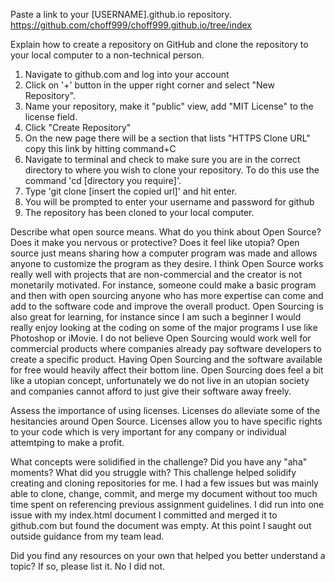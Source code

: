 Paste a link to your [USERNAME].github.io repository.
https://github.com/choff999/choff999.github.io/tree/index

Explain how to create a repository on GitHub and clone the repository to your local computer to a non-technical person.
1. Navigate to github.com and log into your account
2. Click on '+' button in the upper right corner and select "New Repository".
3. Name your repository, make it "public" view, add "MIT License" to the license field. 
4. Click "Create Repository"
5. On the new page there will be a section that lists "HTTPS Clone URL" copy this link by hitting command+C 
6. Navigate to terminal and check to make sure you are in the correct directory to where you wish to clone your repository. To do this use the command 'cd [directory you require]'.
7. Type 'git clone [insert the copied url]' and hit enter.
8. You will be prompted to enter your username and password for github
9. The repository has been cloned to your local computer.

Describe what open source means.
What do you think about Open Source? Does it make you nervous or protective? Does it feel like utopia?
Open source just means sharing how a computer program was made and allows anyone to customize the program as they desire. 
I think Open Source works really well with projects that are non-commercial and the creator is not monetarily motivated. For instance, someone could make a basic program and then with open sourcing anyone who has more expertise can come and add to the software code and improve the overall product. 
Open Sourcing is also great for learning, for instance since I am such a beginner I would really enjoy looking at the coding on some of the major programs I use like Photoshop or iMovie. 
I do not believe Open Sourcing would work well for commercial products where companies already pay software developers to create a specific product. Having Open Sourcing and the software available for free would heavily affect their bottom line. 
Open Sourcing does feel a bit like a utopian concept, unfortunately we do not live in an utopian society and companies cannot afford to just give their software away freely.

Assess the importance of using licenses.
Licenses do alleviate some of the hesitancies around Open Source. Licenses allow you to have specific rights to your code which is very important for any company or individual attemtping to make a profit. 

What concepts were solidified in the challenge? Did you have any "aha" moments? What did you struggle with?
This challenge helped solidify creating and cloning repositories for me. I had a few issues but was mainly able to clone, change, commit, and merge my document without too much time spent on referencing previous assignment guidelines. I did run into one issue with my index.html document I committed and merged it to github.com but found the document was empty. At this point I saught out outside guidance from my team lead. 

Did you find any resources on your own that helped you better understand a topic? If so, please list it.
No I did not.